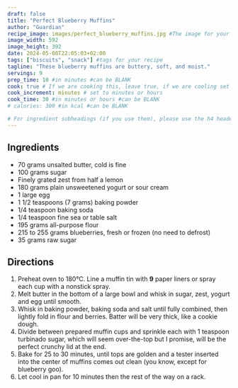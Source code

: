```yaml
---
draft: false
title: "Perfect Blueberry Muffins"
author: "Guardian"
recipe_image: images/perfect_blueberry_muffins.jpg #The image for your recipe
image_width: 592
image_height: 392
date: 2024-05-08T22:05:03+02:00
tags: ["biscuits", "snack"] #tags for your recipe
tagline: "These blueberry muffins are buttery, soft, and moist."
servings: 9
prep_time: 10 #in minutes #can be BLANK
cook: true # If we are cooking this, leave true, if we are cooling set to false
cook_increment: minutes # set to minutes or hours
cook_time: 30 #in minutes or hours #can be BLANK
# calories: 300 #in kcal #can be BLANK

# For ingredient subheadings (if you use them), please use the h4 header.  For print view I have those elements targeted
---
```



## Ingredients

- 70 grams unsalted butter, cold is fine
- 100 grams sugar
- Finely grated zest from half a lemon
- 180 grams plain unsweetened yogurt or sour cream
- 1 large egg
- 1 1/2 teaspoons (7 grams) baking powder
- 1/4 teaspoon baking soda
- 1/4 teaspoon fine sea or table salt
- 195 grams all-purpose flour
- 215 to 255 grams blueberries, fresh or frozen (no need to defrost)
- 35 grams raw sugar

## Directions

1. Preheat oven to 180°C. Line a muffin tin with **9** paper liners or spray each cup with a nonstick spray. 
2. Melt butter in the bottom of a large bowl and whisk in sugar, zest, yogurt and egg until smooth.
3. Whisk in baking powder, baking soda and salt until fully combined, then lightly fold in flour and berries. Batter will be very thick, like a cookie dough. 
4. Divide between prepared muffin cups and sprinkle each with 1 teaspoon turbinado sugar, which will seem over-the-top but I promise, will be the perfect crunchy lid at the end. 
5. Bake for 25 to 30 minutes, until tops are golden and a tester inserted into the center of muffins comes out clean (you know, except for blueberry goo). 
6. Let cool in pan for 10 minutes then the rest of the way on a rack.